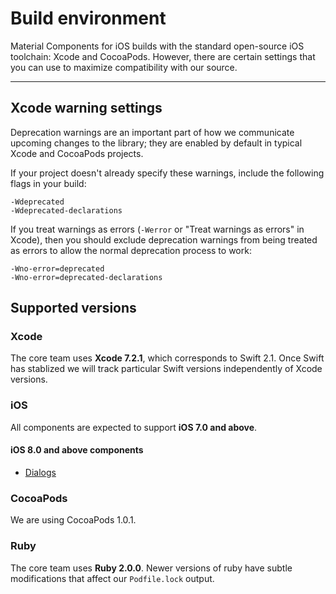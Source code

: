 # Build environment

Material Components for iOS builds with the standard open-source iOS toolchain:
Xcode and CocoaPods. However, there are certain settings that you can use to
maximize compatibility with our source.

- - -

## Xcode warning settings

Deprecation warnings are an important part of how we communicate upcoming
changes to the library; they are enabled by default in typical Xcode and
CocoaPods projects.

If your project doesn't already specify these warnings, include the following
flags in your build:

    -Wdeprecated
    -Wdeprecated-declarations

If you treat warnings as errors (`-Werror` or "Treat warnings as errors" in
Xcode), then you should exclude deprecation warnings from being treated as
errors to allow the normal deprecation process to work:

    -Wno-error=deprecated
    -Wno-error=deprecated-declarations

## Supported versions

### Xcode

The core team uses **Xcode 7.2.1**, which corresponds to Swift 2.1. Once Swift
has stablized we will track particular Swift versions independently of Xcode
versions.

### iOS

All components are expected to support **iOS 7.0 and above**.

#### iOS 8.0 and above components

* [Dialogs](https://github.com/google/material-components-ios/tree/develop/components/Dialogs)

### CocoaPods

We are using CocoaPods 1.0.1.

### Ruby

The core team uses **Ruby 2.0.0**. Newer versions of ruby have subtle modifications that affect our
`Podfile.lock` output.
